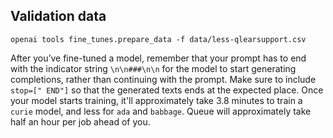 ## Validation data

```
openai tools fine_tunes.prepare_data -f data/less-qlearsupport.csv
```

After you’ve fine-tuned a model, remember that your prompt has to end with the indicator string `\n\n###\n\n` for the model to start generating completions, rather than continuing with the prompt. Make sure to include `stop=[" END"]` so that the generated texts ends at the expected place.
Once your model starts training, it'll approximately take 3.8 minutes to train a `curie` model, and less for `ada` and `babbage`. Queue will approximately take half an hour per job ahead of you.
